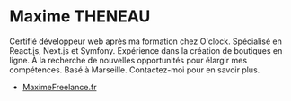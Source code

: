 # Maxime THENEAU

Certifié développeur web après ma formation chez O'clock. Spécialisé en React.js, Next.js et Symfony. Expérience dans la création de boutiques en ligne. À la recherche de nouvelles opportunités pour élargir mes compétences. Basé à Marseille. Contactez-moi pour en savoir plus.

- [MaximeFreelance.fr](https://maximefreelance.fr)



